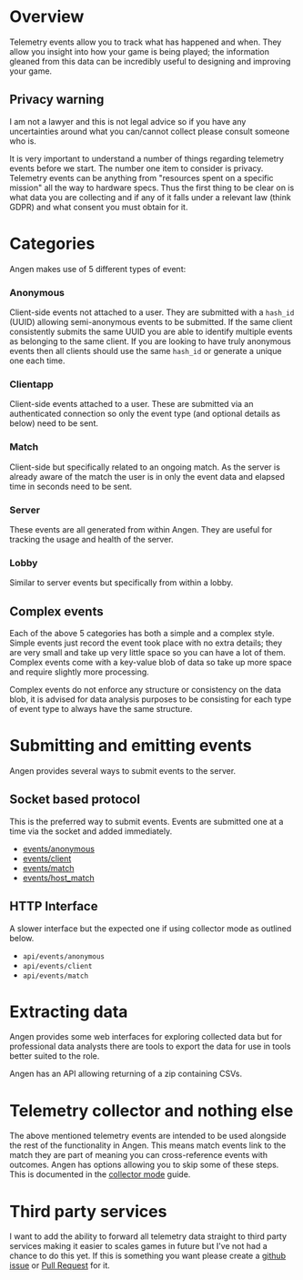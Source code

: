 # Overview
Telemetry events allow you to track what has happened and when. They allow you insight into how your game is being played; the information gleaned from this data can be incredibly useful to designing and improving your game.

## Privacy warning
I am not a lawyer and this is not legal advice so if you have any uncertainties around what you can/cannot collect please consult someone who is.

It is very important to understand a number of things regarding telemetry events before we start. The number one item to consider is privacy. Telemetry events can be anything from "resources spent on a specific mission" all the way to hardware specs. Thus the first thing to be clear on is what data you are collecting and if any of it falls under a relevant law (think GDPR) and what consent you must obtain for it.

# Categories
Angen makes use of 5 different types of event:

### Anonymous
Client-side events not attached to a user. They are submitted with a `hash_id` (UUID) allowing semi-anonymous events to be submitted. If the same client consistently submits the same UUID you are able to identify multiple events as belonging to the same client. If you are looking to have truly anonymous events then all clients should use the same `hash_id` or generate a unique one each time.

### Clientapp
Client-side events attached to a user. These are submitted via an authenticated connection so only the event type (and optional details as below) need to be sent.

### Match
Client-side but specifically related to an ongoing match. As the server is already aware of the match the user is in only the event data and elapsed time in seconds need to be sent.

### Server
These events are all generated from within Angen. They are useful for tracking the usage and health of the server.

### Lobby
Similar to server events but specifically from within a lobby.

## Complex events
Each of the above 5 categories has both a simple and a complex style. Simple events just record the event took place with no extra details; they are very small and take up very little space so you can have a lot of them. Complex events come with a key-value blob of data so take up more space and require slightly more processing.

Complex events do not enforce any structure or consistency on the data blob, it is advised for data analysis purposes to be consisting for each type of event type to always have the same structure.

# Submitting and emitting events
Angen provides several ways to submit events to the server.

## Socket based protocol
This is the preferred way to submit events. Events are submitted one at a time via the socket and added immediately.
- [events/anonymous](/documentation/protocol/events.md#anonymous)
- [events/client](/documentation/protocol/events.md#client)
- [events/match](/documentation/protocol/events.md#match)
- [events/host_match](/documentation/protocol/events.md#host-match)

## HTTP Interface
A slower interface but the expected one if using collector mode as outlined below.

- `api/events/anonymous`
- `api/events/client`
- `api/events/match`

# Extracting data
Angen provides some web interfaces for exploring collected data but for professional data analysts there are tools to export the data for use in tools better suited to the role.

Angen has an API allowing returning of a zip containing CSVs.

# Telemetry collector and nothing else
The above mentioned telemetry events are intended to be used alongside the rest of the functionality in Angen. This means match events link to the match they are part of meaning you can cross-reference events with outcomes. Angen has options allowing you to skip some of these steps. This is documented in the [collector mode](collector_mode.md) guide.

# Third party services
I want to add the ability to forward all telemetry data straight to third party services making it easier to scales games in future but I've not had a chance to do this yet. If this is something you want please create a [github issue](https://github.com/Teifion/angen/issues) or [Pull Request](https://github.com/Teifion/angen/pulls) for it.



<!-- 
# TODO: Events used in BAR-Teiserver which might be of use to include in Angen

SIMPLE SERVER EVENTS
lobby.force_add_user_to_lobby
lobby.recheck_membership_kick
lobby.recheck_membership_spectate
has_warning.remove_user_from_any_lobby
account.user_login
disconnect:#{reason}
lobby_policy.kicked_for_bossing
lobby.kicked_from_web_interface

COMPLEX SERVER EVENTS
spads.broken_connection (from_id)
Banned login (reason)

SIMPLE LOBBY EVENTS
remove_user_from_lobby
lobby.kick_user
lobby.match_stopped
lobby.manual_stop
consul.timeout_command
consul.lobbykick_command
consul.lobbyban_command
consul.lobbybanmult_command
play_refused.avoiding
play_refused.avoided
play_refused.boss_avoided
join_refused.blocking
join_refused.blocked
join_refused.boss_blocked
Kicked user from lobby
command.rename (new_name)
Spec command (caller, spectated, name used to call command)
-->
